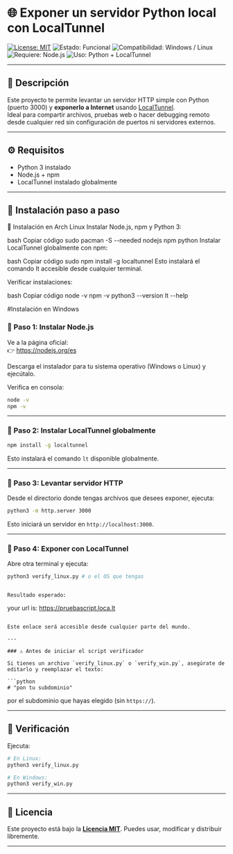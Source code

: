 # 🌐 Exponer un servidor Python local con LocalTunnel

[![License: MIT](https://img.shields.io/badge/Licencia-MIT-blue.svg)](LICENSE)
![Estado: Funcional](https://img.shields.io/badge/estado-funcional-brightgreen)
![Compatibilidad: Windows / Linux](https://img.shields.io/badge/compatibilidad-Windows%20%2F%20Linux-orange)
![Requiere: Node.js](https://img.shields.io/badge/requiere-Node.js-yellow)
![Uso: Python + LocalTunnel](https://img.shields.io/badge/uso-Python%20%2B%20LocalTunnel-informational)

---

## 📝 Descripción

Este proyecto te permite levantar un servidor HTTP simple con Python (puerto 3000) y **exponerlo a Internet** usando [LocalTunnel](https://github.com/localtunnel/localtunnel).  
Ideal para compartir archivos, pruebas web o hacer debugging remoto desde cualquier red sin configuración de puertos ni servidores externos.

---

## ⚙️ Requisitos

- Python 3 instalado
- Node.js + npm
- LocalTunnel instalado globalmente

---

## 🚀 Instalación paso a paso
🐧 Instalación en Arch Linux
Instalar Node.js, npm y Python 3:

bash
Copiar código
sudo pacman -S --needed nodejs npm python
Instalar LocalTunnel globalmente con npm:

bash
Copiar código
sudo npm install -g localtunnel
Esto instalará el comando lt accesible desde cualquier terminal.

Verificar instalaciones:

bash
Copiar código
node -v
npm -v
python3 --version
lt --help

#Instalación en Windows 

### 🔹 Paso 1: Instalar Node.js

Ve a la página oficial:  
👉 https://nodejs.org/es

Descarga el instalador para tu sistema operativo (Windows o Linux) y ejecútalo.

Verifica en consola:

```bash
node -v
npm -v
````

---

### 🔹 Paso 2: Instalar LocalTunnel globalmente

```bash
npm install -g localtunnel
```

Esto instalará el comando `lt` disponible globalmente.

---

### 🔹 Paso 3: Levantar servidor HTTP

Desde el directorio donde tengas archivos que desees exponer, ejecuta:

```bash
python3 -m http.server 3000
```

Esto iniciará un servidor en `http://localhost:3000`.

---

### 🔹 Paso 4: Exponer con LocalTunnel

Abre otra terminal y ejecuta:

```bash
python3 verify_linux.py # o el OS que tengas
```

```

Resultado esperado:

```
your url is: https://pruebascript.loca.lt
```

Este enlace será accesible desde cualquier parte del mundo.

---

### ⚠️ Antes de iniciar el script verificador

Si tienes un archivo `verify_linux.py` o `verify_win.py`, asegúrate de editarlo y reemplazar el texto:

```python
# "pon tu subdominio"
```

por el subdominio que hayas elegido (sin `https://`).

---

## 🧪 Verificación

Ejecuta:

```bash
# En Linux:
python3 verify_linux.py

# En Windows:
python3 verify_win.py
```

---

## 📄 Licencia

Este proyecto está bajo la **[Licencia MIT](LICENSE)**.
Puedes usar, modificar y distribuir libremente.

---
